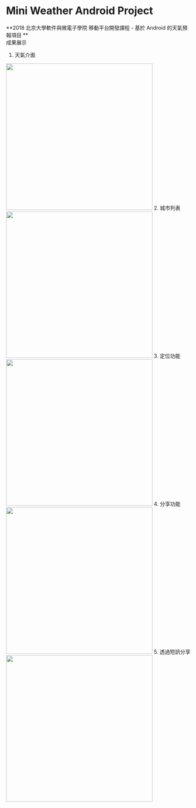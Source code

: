# Mini Weather Android Project
**2018 北京大學軟件與微電子學院 移動平台開發課程 - 基於 Android 的天氣預報項目 **
<br>
成果展示

1. 天氣介面
<img src="http://35.200.105.78/wxmini/dashboard.png" width="400">
2. 城市列表
<img src="http://35.200.105.78/wxmini/city-list.png" width="400">
3. 定位功能
<img src="http://35.200.105.78/wxmini/gps.png" width="400">
4. 分享功能
<img src="http://35.200.105.78/wxmini/share.png" width="400">
5. 透過短訊分享
<img src="http://35.200.105.78/wxmini/gps-share.png" width="400">

